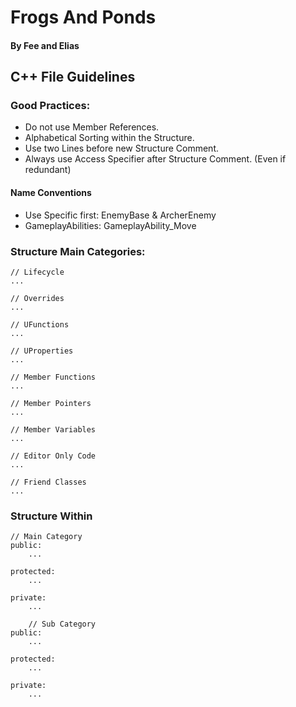 # Frogs And Ponds
#### By Fee and Elias

## C++ File Guidelines

### Good Practices:

- Do not use Member References.
- Alphabetical Sorting within the Structure.
- Use two Lines before new Structure Comment.
- Always use Access Specifier after Structure Comment. (Even if redundant)

#### Name Conventions
- Use Specific first: EnemyBase & ArcherEnemy
- GameplayAbilities: GameplayAbility_Move

### Structure Main Categories:
```
// Lifecycle
...

// Overrides
...

// UFunctions
...

// UProperties
...

// Member Functions
...

// Member Pointers
...

// Member Variables
...

// Editor Only Code
...

// Friend Classes
...
```

### Structure Within
```
// Main Category
public:
    ...
    
protected:
    ...
    
private:
    ...
    
    // Sub Category
public:
    ...
    
protected:
    ...
    
private:
    ...
```